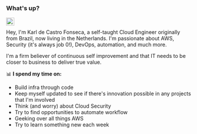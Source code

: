 ### What's up?

<a href="https://www.linkedin.com/in/karlcf/">
  <img align="left" alt="Karl's LinkedIn" width="22px" src="https://raw.githubusercontent.com/peterthehan/peterthehan/master/assets/linkedin.svg" />
</a>

<br />

Hey, I'm Karl de Castro Fonseca, a self-taught Cloud Engineer originally from Brazil, now living in the Netherlands. I'm passionate about AWS, Security (it's always job 0!), DevOps, automation, and much more.

I'm a firm believer of continuous self improvement and that IT needs to be closer to business to deliver true value. 

📊 **I spend my time on:**
<!--START_SECTION:time_consume-->

- Build infra through code
- Keep myself updated to see if there's innovation possible in any projects that I'm involved
- Think (and worry) about Cloud Security
- Try to find opportunities to automate workflow
- Geeking over all things AWS
- Try to learn something new each week

<!--END_SECTION:time_consume-->
